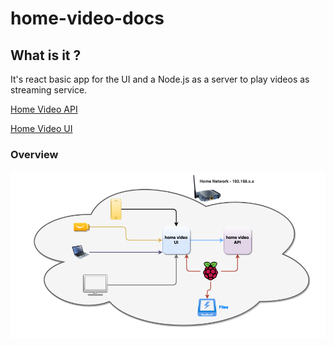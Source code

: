# home-video-docs

## What is it ?

It's react basic app for the UI and a Node.js as a server to play videos as streaming service.

  [Home Video API](https://github.com/eliasjunior/home-video-api) 

  [Home Video UI](https://github.com/eliasjunior/home-video)
  
  ### Overview

  ![design](https://github.com/eliasjunior/home-video-docs/blob/main/Design.png)
  
  
